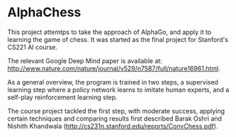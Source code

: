 # AlphaChess
This project attemtps to take the approach of AlphaGo, and apply it to learning the game of chess.
It was started as the final project for Stanford's CS221 AI course.

The relevant Google Deep Mind paper is available at: http://www.nature.com/nature/journal/v529/n7587/full/nature16961.html.

As a general overview, the program is trained in two steps, a supervised learning step where a policy network learns to imitate human experts,
and a self-play reinforcement learning step.

The course project tackled the first step, with moderate success, applying certain techniques and comparing results
first described Barak Oshri and Nishith Khandwala (http://cs231n.stanford.edu/reports/ConvChess.pdf).

